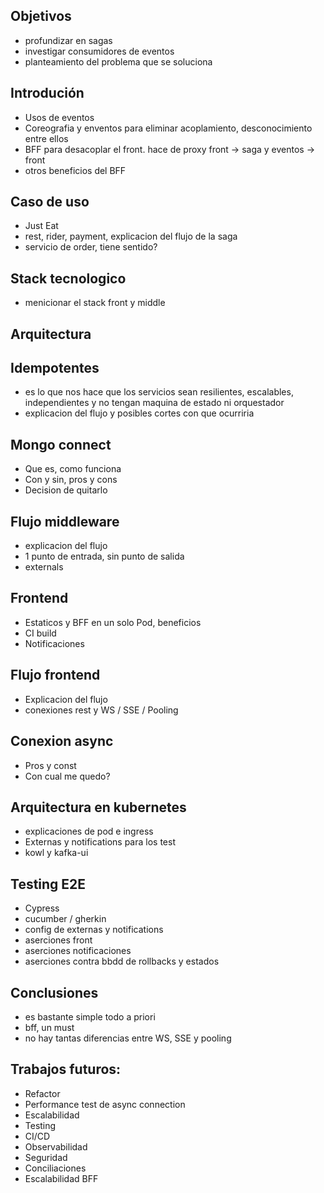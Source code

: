 
## Objetivos
- profundizar en sagas
- investigar consumidores de eventos
- planteamiento del problema que se soluciona

## Introdución
- Usos de eventos
- Coreografia y enventos para eliminar acoplamiento, desconocimiento entre ellos
- BFF para desacoplar el front. hace de proxy front -> saga y eventos -> front
- otros beneficios del BFF

## Caso de uso
- Just Eat
- rest, rider, payment, explicacion del flujo de la saga
- servicio de order, tiene sentido?

## Stack tecnologico
- menicionar el stack front y middle

## Arquitectura

## Idempotentes
- es lo que nos hace que los servicios sean resilientes, escalables, independientes y no tengan maquina de estado ni orquestador
- explicacion del flujo y posibles cortes con que ocurriria

## Mongo connect
- Que es, como funciona
- Con y sin, pros y cons
- Decision de quitarlo

## Flujo middleware
- explicacion del flujo
- 1 punto de entrada, sin punto de salida
- externals

## Frontend
- Estaticos y BFF en un solo Pod, beneficios
- CI build
- Notificaciones

## Flujo frontend
- Explicacion del flujo
- conexiones rest y WS / SSE / Pooling

## Conexion async
- Pros y const
- Con cual me quedo?

## Arquitectura en kubernetes
- explicaciones de pod e ingress
- Externas y notifications para los test
- kowl y kafka-ui

## Testing E2E
- Cypress
- cucumber / gherkin
- config de externas y notifications
- aserciones front
- aserciones notificaciones
- aserciones contra bbdd de rollbacks y estados

## Conclusiones
- es bastante simple todo a priori
- bff, un must
- no hay tantas diferencias entre WS, SSE y pooling

## Trabajos futuros:
- Refactor
- Performance test de async connection
- Escalabilidad
- Testing
- CI/CD
- Observabilidad
- Seguridad
- Conciliaciones
- Escalabilidad BFF